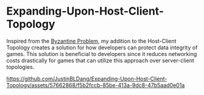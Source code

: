 # Expanding-Upon-Host-Client-Topology
Inspired from the [Byzantine Problem]([url](https://en.wikipedia.org/wiki/Byzantine_fault)), my addition to the Host-Client Topology creates a solution for how developers can protect data integrity of games. This solution is beneficial to developers since it reduces networking costs drastically for games that can utilize this approach over server-client topologies.

https://github.com/JustinBLDang/Expanding-Upon-Host-Client-Topology/assets/57662868/f5b2fccb-85be-413a-9dc8-47b5aad0e01a

